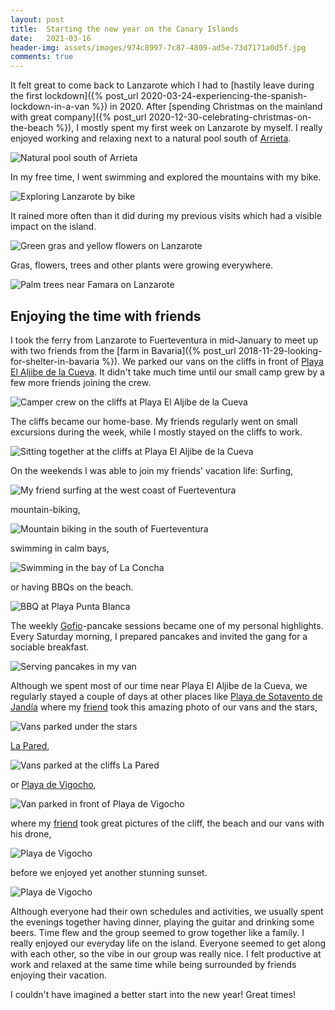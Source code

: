 ```yaml
---
layout: post
title:  Starting the new year on the Canary Islands
date:   2021-03-16
header-img: assets/images/974c8997-7c87-4809-ad5e-73d7171a0d5f.jpg
comments: true
---
```


It felt great to come back to Lanzarote which I had to [hastily leave during the first lockdown]({% post_url 2020-03-24-experiencing-the-spanish-lockdown-in-a-van %}) in 2020. After [spending Christmas on the mainland with great company]({% post_url 2020-12-30-celebrating-christmas-on-the-beach %}), I mostly spent my first week on Lanzarote by myself. I really enjoyed working and relaxing next to a natural pool south of [Arrieta](https://www.google.com/maps/place/35542+Arrieta,+Lanzarote,+Las+Palmas,+Spain/).

![Natural pool south of Arrieta](/assets/images/IMG_0938.jpg)

In my free time, I went swimming and explored the mountains with my bike.

![Exploring Lanzarote by bike](/assets/images/IMG_0935.jpg)

It rained more often than it did during my previous visits which had a visible impact on the island.

![Green gras and yellow flowers on Lanzarote](/assets/images/IMG_1026.jpg)

Gras, flowers, trees and other plants were growing everywhere.

![Palm trees near Famara on Lanzarote](/assets/images/IMG_1133_2.jpg)

## <span id="camper-crew">Enjoying the time with friends</span>

I took the ferry from Lanzarote to Fuerteventura in mid-January to meet up with two friends from the [farm in Bavaria]({% post_url 2018-11-29-looking-for-shelter-in-bavaria %}). We parked our vans on the cliffs in front of [Playa El Aljibe de la Cueva](https://www.google.com/maps/place/Playa+El+Aljibe+de+la+Cueva/). It didn't take much time until our small camp grew by a few more friends joining the crew.

![Camper crew on the cliffs at Playa El Aljibe de la Cueva](/assets/images/IMG_1289.jpg)

The cliffs became our home-base. My friends regularly went on small excursions during the week, while I mostly stayed on the cliffs to work.

![Sitting together at the cliffs at Playa El Aljibe de la Cueva](/assets/images/4b7b6a91-a996-46c2-93c3-258f6604725b.jpg)

On the weekends I was able to join my friends' vacation life: Surfing,

![My friend surfing at the west coast of Fuerteventura](/assets/images/5536bdb2-85d5-40e9-8f2c-61d00d66dee8.jpg)

mountain-biking,

![Mountain biking in the south of Fuerteventura](/assets/images/IMG_1340.jpg)

swimming in calm bays,

![Swimming in the bay of La Concha](/assets/images/IMG_1539.jpg)

or having BBQs on the beach.

![BBQ at Playa Punta Blanca](/assets/images/IMG_1541.jpg)

The weekly [Gofio](https://en.wikipedia.org/wiki/Gofio)-pancake sessions became one of my personal highlights. Every Saturday morning, I prepared pancakes and invited the gang for a sociable breakfast.

![Serving pancakes in my van](/assets/images/IMG_1590.jpg)

Although we spent most of our time near Playa El Aljibe de la Cueva, we regularly stayed a couple of days at other places like [Playa de Sotavento de Jandía](https://www.google.com/maps/place/Playa+de+Sotavento+de+Jand%C3%ADa/) where my [friend](https://www.polarsteps.com/vanmantraveler) took this amazing photo of our vans and the stars,

![Vans parked under the stars](/assets/images/b55d7b3e-1552-4dc0-8ccc-232595fceda7.jpg)

[La Pared](https://www.google.com/maps/place/Playa+La+Pared/),

![Vans parked at the cliffs La Pared](/assets/images/IMG_0972.jpg)

or [Playa de Vigocho](https://www.google.com/maps/place/Playa+de+Vigocho),

![Van parked in front of Playa de Vigocho](/assets/images/IMG_1560.jpg)

where my [friend](https://www.polarsteps.com/vanmantraveler) took great pictures of the cliff, the beach and our vans with his drone,

![Playa de Vigocho](/assets/images/974c8997-7c87-4809-ad5e-73d7171a0d5f.jpg)

before we enjoyed yet another stunning sunset.

![Playa de Vigocho](/assets/images/6dd9a904-82a3-44ef-bd01-d55967ef40a4.jpg)

Although everyone had their own schedules and activities, we usually spent the evenings together having dinner, playing the guitar and drinking some beers. Time flew and the group seemed to grow together like a family. I really enjoyed our everyday life on the island. Everyone seemed to get along with each other, so the vibe in our group was really nice. I felt productive at work and relaxed at the same time while being surrounded by friends enjoying their vacation.

I couldn't have imagined a better start into the new year! Great times!
